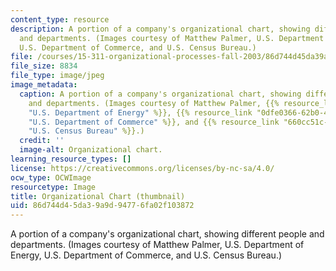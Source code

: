 ```yaml
---
content_type: resource
description: A portion of a company's organizational chart, showing different people
  and departments. (Images courtesy of Matthew Palmer, U.S. Department of Energy,
  U.S. Department of Commerce, and U.S. Census Bureau.)
file: /courses/15-311-organizational-processes-fall-2003/86d744d45da39a9d94776fa02f103872_15-311f03-th.jpg
file_size: 8834
file_type: image/jpeg
image_metadata:
  caption: A portion of a company's organizational chart, showing different people
    and departments. (Images courtesy of Matthew Palmer, {{% resource_link "edb67b08-a518-456d-b4de-92660f73a731"
    "U.S. Department of Energy" %}}, {{% resource_link "0dfe0366-62b0-47ff-aae4-5a2b0e02afd1"
    "U.S. Department of Commerce" %}}, and {{% resource_link "660cc51c-99da-4b18-a50b-24d197f193a2"
    "U.S. Census Bureau" %}}.)
  credit: ''
  image-alt: Organizational chart.
learning_resource_types: []
license: https://creativecommons.org/licenses/by-nc-sa/4.0/
ocw_type: OCWImage
resourcetype: Image
title: Organizational Chart (thumbnail)
uid: 86d744d4-5da3-9a9d-9477-6fa02f103872
---
```

A portion of a company's organizational chart, showing different people and departments. (Images courtesy of Matthew Palmer, U.S. Department of Energy, U.S. Department of Commerce, and U.S. Census Bureau.)